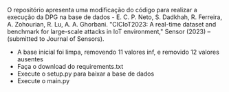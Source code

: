 O repositório apresenta uma modificação do código para realizar a execução da DPG na base de dados - E. C. P. Neto, S. Dadkhah, R. Ferreira, A. Zohourian, R. Lu, A. A. Ghorbani. "CICIoT2023: A real-time dataset and benchmark for large-scale attacks in IoT environment," Sensor (2023) – (submitted to Journal of Sensors).

- A base inicial foi limpa, removendo 11 valores inf, e removido 12 valores ausentes
- Faça o download do requirements.txt
- Execute o setup.py para baixar a base de dados
- Execute o main.py